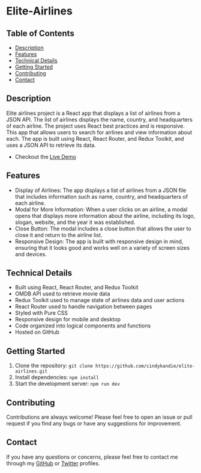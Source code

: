# Elite-Airlines

## Table of Contents
- [Description](#description)
- [Features](#features)
- [Technical Details](#technical-details)
- [Getting Started](#getting-started)
- [Contributing](#contributing)
- [Contact](#contact)

## Description
Elite airlines project is a React app that displays a list of airlines from a JSON API. The list of airlines displays the name, country, and headquarters of each airline. The project uses React best practices and is responsive.
This app that allows users to search for airlines and view information about each. The app is built using React, React Router, and Redux Toolkit, and uses a JSON API to retrieve its data.

- Checkout the [Live Demo](https://elite-airlines.netlify.app/)

## Features
- Display of Airlines: The app displays a list of airlines from a JSON file that includes information such as name, country, and headquarters of each airline.
- Modal for More Information: When a user clicks on an airline, a modal opens that displays more information about the airline, including its logo, slogan, website, and the year it was established.
- Close Button: The modal includes a close button that allows the user to close it and return to the airline list.
- Responsive Design: The app is built with responsive design in mind, ensuring that it looks good and works well on a variety of screen sizes and devices.

## Technical Details
- Built using React, React Router, and Redux Toolkit
- OMDB API used to retrieve movie data
- Redux Toolkit used to manage state of airlines data and user actions
- React Router used to handle navigation between pages
- Styled with Pure CSS
- Responsive design for mobile and desktop
- Code organized into logical components and functions
- Hosted on GitHub

## Getting Started
1. Clone the repository: `git clone https://github.com/cindykandie/elite-airlines.git`
2. Install dependencies: `npm install`
3. Start the development server: `npm run dev`

## Contributing
Contributions are always welcome! Please feel free to open an issue or pull request if you find any bugs or have any suggestions for improvement.

## Contact
If you have any questions or concerns, please feel free to contact me through my [GitHub](https://github.com/cindykandie) or [Twitter](https://twitter.com/cindy_kandie) profiles.